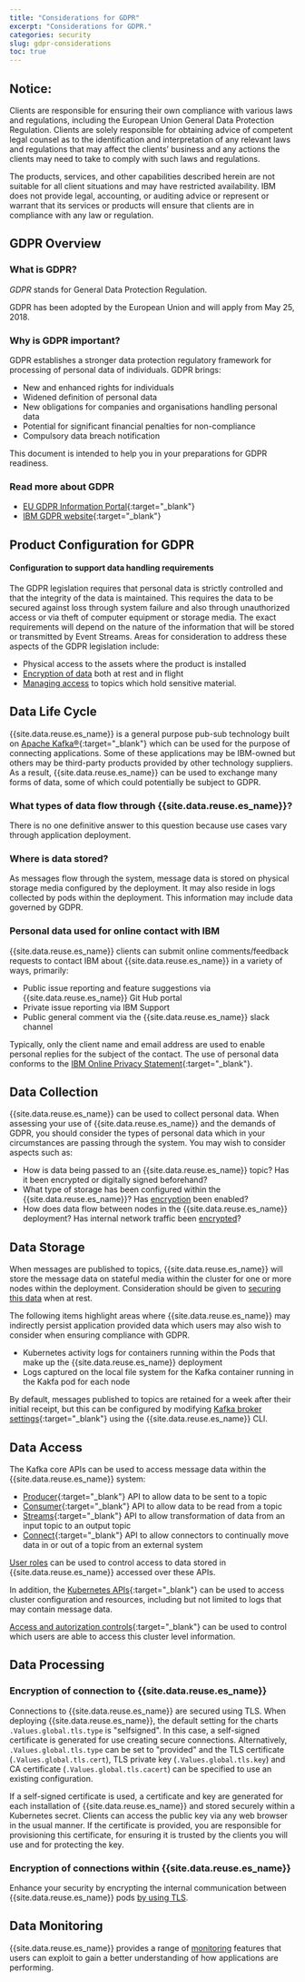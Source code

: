```yaml
---
title: "Considerations for GDPR"
excerpt: "Considerations for GDPR."
categories: security
slug: gdpr-considerations
toc: true
---
```


## Notice:

Clients are responsible for ensuring their own compliance with various laws
and regulations, including the European Union General Data Protection Regulation.
Clients are solely responsible for obtaining advice of competent legal counsel as to
the identification and interpretation of any relevant laws and regulations that may
affect the clients’ business and any actions the clients may need to take to comply
with such laws and regulations.

The products, services, and other capabilities
described herein are not suitable for all client situations and may have restricted
availability. IBM does not provide legal, accounting, or auditing advice or represent or
warrant that its services or products will ensure that clients are in compliance with
any law or regulation.

## GDPR Overview

### What is GDPR?

_GDPR_ stands for General Data Protection Regulation.

GDPR has been adopted by the European Union and will apply from May 25, 2018.

### Why is GDPR important?

GDPR establishes a stronger data protection regulatory framework for processing of personal data of individuals. GDPR brings:

* New and enhanced rights for individuals
* Widened definition of personal data
* New obligations for companies and organisations handling personal data
* Potential for significant financial penalties for non-compliance
* Compulsory data breach notification

This document is intended to help you in your preparations for GDPR readiness.

### Read more about GDPR
* [EU GDPR Information Portal](https://www.eugdpr.org/){:target="_blank"}
* [IBM GDPR website](https://www.ibm.com/data-responsibility/gdpr/){:target="_blank"}

## Product Configuration for GDPR

#### Configuration to support data handling requirements
The GDPR legislation requires that personal data is strictly controlled and that the
integrity of the data is maintained. This requires the data to be secured against loss
through system failure and also through unauthorized access or via theft of computer equipment or storage media.
The exact requirements will depend on the nature of the information that will be stored or transmitted by Event Streams.
Areas for consideration to address these aspects of the GDPR legislation include:

* Physical access to the assets where the product is installed
* [Encryption of data](../encrypting-data) both at rest and in flight
* [Managing access](../managing-access) to topics which hold sensitive material.

## Data Life Cycle

{{site.data.reuse.es_name}} is a general purpose pub-sub technology built on [Apache Kafka®](https://kafka.apache.org/){:target="_blank"} which can
be used for the purpose of connecting applications. Some of these applications may be IBM-owned but others may be third-party products
provided by other technology suppliers. As a result, {{site.data.reuse.es_name}} can be used to exchange many forms of data,
some of which could potentially be subject to GDPR.

### What types of data flow through {{site.data.reuse.es_name}}?

There is no one definitive answer to this question because use cases vary through application deployment.

### Where is data stored?
 As messages flow through the system, message data is stored on physical storage media configured by the deployment. It may also reside in logs collected
by pods within the deployment. This information may include data governed by GDPR.

### Personal data used for online contact with IBM

{{site.data.reuse.es_name}} clients can submit online comments/feedback requests to contact IBM about {{site.data.reuse.es_name}} in a variety of
ways, primarily:

* Public issue reporting and feature suggestions via {{site.data.reuse.es_name}} Git Hub portal
* Private issue reporting via IBM Support
* Public general comment via the {{site.data.reuse.es_name}} slack channel

Typically, only the client name and email address are used to enable personal replies for the subject of the contact. The use of personal data conforms to the [IBM Online Privacy Statement](https://www.ibm.com/privacy/us/en/){:target="_blank"}.


## Data Collection

{{site.data.reuse.es_name}} can be used to collect personal data. When assessing your use of {{site.data.reuse.es_name}} and the demands
of GDPR, you should consider the types of personal data which in your circumstances are passing through the system. You
may wish to consider aspects such as:

* How is data being passed to an {{site.data.reuse.es_name}} topic? Has it been encrypted or digitally signed beforehand?
* What type of storage has been configured within the {{site.data.reuse.es_name}}? Has [encryption](../encrypting-data) been enabled?
* How does data flow between nodes in the {{site.data.reuse.es_name}} deployment? Has internal network traffic been [encrypted](../encrypting-data)?

## Data Storage

When messages are published to topics, {{site.data.reuse.es_name}} will store the message data on stateful media within the cluster for
one or more nodes within the deployment. Consideration should be given to [securing this data](../encrypting-data) when at rest.

The following items highlight areas where {{site.data.reuse.es_name}} may indirectly persist application provided data which
users may also wish to consider when ensuring compliance with GDPR.

- Kubernetes activity logs for containers running within the Pods that make up the {{site.data.reuse.es_name}} deployment
- Logs captured on the local file system for the Kafka container running in the Kakfa pod for each node

By default, messages published to topics are retained for a week after their initial receipt, but this can be configured by modifying [Kafka broker settings](https://kafka.apache.org/documentation/#brokerconfigs){:target="_blank"} using the {{site.data.reuse.es_name}} CLI.

## Data Access

The Kafka core APIs can be used to access message data within the {{site.data.reuse.es_name}} system:

* [Producer](http://kafka.apache.org/documentation/#producerapi){:target="_blank"} API to allow data to be sent to a topic
* [Consumer](http://kafka.apache.org/documentation/#consumerapi){:target="_blank"} API to allow data to be read from a topic
* [Streams](http://kafka.apache.org/documentation/#streamsapi){:target="_blank"} API to allow transformation of data from an input topic to an output topic
* [Connect](http://kafka.apache.org/documentation/#connectapi){:target="_blank"} API to allow connectors to continually move data in or out of a topic from an external system

[User roles](../managing-access) can be used to control access to data stored in {{site.data.reuse.es_name}} accessed over these APIs.

In addition, the [Kubernetes APIs](https://kubernetes.io/docs/tasks/access-application-cluster/access-cluster/){:target="_blank"} can be used to access cluster configuration and resources, including but not limited to logs that may contain message data.

[Access and autorization controls](https://kubernetes.io/docs/reference/access-authn-authz/controlling-access/){:target="_blank"} can be used to control which users are able to access this cluster level information.


## Data Processing

### Encryption of connection to {{site.data.reuse.es_name}}

Connections to {{site.data.reuse.es_name}} are secured using TLS. When deploying {{site.data.reuse.es_name}}, the default setting for the charts `.Values.global.tls.type` is "selfsigned". In this case, a self-signed certificate is generated for use creating secure connections. Alternatively, `.Values.global.tls.type` can be set to "provided" and the TLS certificate (`.Values.global.tls.cert`), TLS private key (`.Values.global.tls.key`) and CA certificate (`.Values.global.tls.cacert`) can be specified to use an existing configuration.

If a self-signed certificate is used, a certificate and key are generated for each installation of {{site.data.reuse.es_name}} and stored securely within a Kubernetes secret. Clients can access the public key via any web browser in the usual manner.
If the certificate is provided, you are responsible for provisioning this certificate, for ensuring it is trusted by the clients you will use and for protecting the key.

### Encryption of connections within {{site.data.reuse.es_name}}

Enhance your security by encrypting the internal communication between {{site.data.reuse.es_name}} pods [by using TLS](../encrypting-data/#enabling-encryption-between-pods).

## Data Monitoring

{{site.data.reuse.es_name}} provides a range of [monitoring](../../administering/cluster-health/) features that users can exploit to gain a better understanding of how applications are performing.
